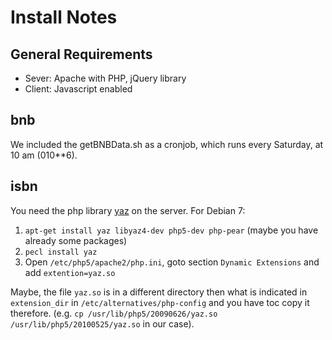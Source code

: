 # Install Notes

## General Requirements

 * Sever: Apache with PHP, jQuery library
 * Client: Javascript enabled

## bnb

We included the getBNBData.sh as a cronjob, which runs every Saturday, at 10 am (010**6).

## isbn

You need the php library <a href="http://php.net/manual/en/book.yaz.php">yaz</a> on the server. For Debian 7:

1. <code>apt-get install yaz libyaz4-dev php5-dev php-pear</code> (maybe you have already some packages)
2. <code>pecl install yaz</code>
3. Open <code>/etc/php5/apache2/php.ini</code>, goto section <code>Dynamic Extensions</code> and add <code>extention=yaz.so</code>

Maybe, the file <code>yaz.so</code> is in a different directory then what is indicated in <code>extension_dir</code> in <code>/etc/alternatives/php-config</code> and you have toc copy it therefore.
(e.g. <code>cp /usr/lib/php5/20090626/yaz.so /usr/lib/php5/20100525/yaz.so</code> in our case).
